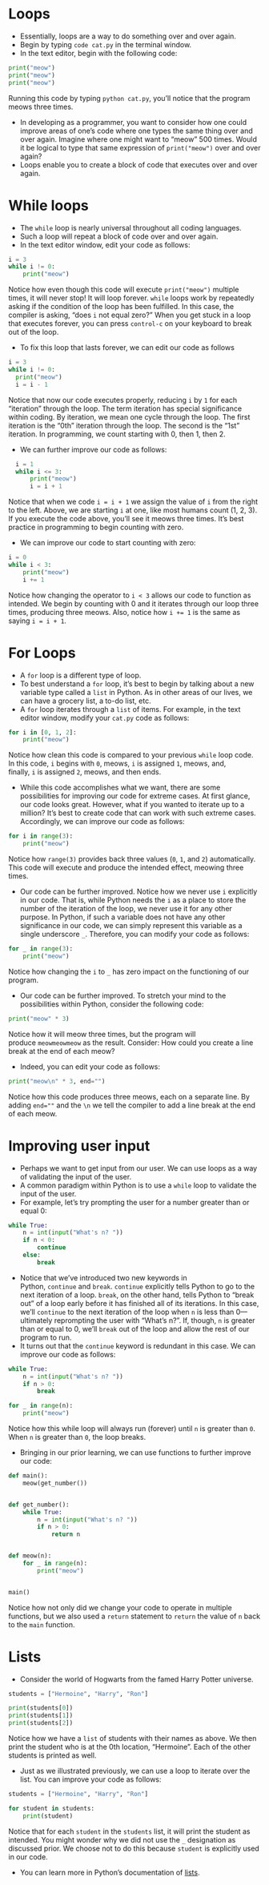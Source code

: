 # Loops
- Essentially, loops are a way to do something over and over again.
- Begin by typing `code cat.py` in the terminal window.
- In the text editor, begin with the following code:

```python
print("meow")
print("meow")
print("meow")
```

Running this code by typing `python cat.py`, you’ll notice that the program meows three times.

- In developing as a programmer, you want to consider how one could improve areas of one’s code where one types the same thing over and over again. Imagine where one might want to “meow” 500 times. Would it be logical to type that same expression of `print("meow")` over and over again?
- Loops enable you to create a block of code that executes over and over again.

# While loops
- The `while` loop is nearly universal throughout all coding languages.
- Such a loop will repeat a block of code over and over again.
- In the text editor window, edit your code as follows:

```python
i = 3
while i != 0:
	print("meow")
```

Notice how even though this code will execute `print("meow")` multiple times, it will never stop! It will loop forever. `while` loops work by repeatedly asking if the condition of the loop has been fulfilled. In this case, the compiler is asking, “does `i` not equal zero?” When you get stuck in a loop that executes forever, you can press `control-c` on your keyboard to break out of the loop.

- To fix this loop that lasts forever, we can edit our code as follows

```python
i = 3
while i != 0:
  print("meow")
  i = i - 1
```

Notice that now our code executes properly, reducing `i` by `1` for each “iteration” through the loop. The term iteration has special significance within coding. By iteration, we mean one cycle through the loop. The first iteration is the “0th” iteration through the loop. The second is the “1st” iteration. In programming, we count starting with 0, then 1, then 2.

- We can further improve our code as follows:

```python
  i = 1
  while i <= 3:
	  print("meow")
	  i = i + 1
```

Notice that when we code `i = i + 1` we assign the value of `i` from the right to the left. Above, we are starting `i` at one, like most humans count (1, 2, 3). If you execute the code above, you’ll see it meows three times. It’s best practice in programming to begin counting with zero.

- We can improve our code to start counting with zero:

```python
i = 0
while i < 3:
	print("meow")
	i += 1
```

Notice how changing the operator to `i < 3` allows our code to function as intended. We begin by counting with 0 and it iterates through our loop three times, producing three meows. Also, notice how `i += 1` is the same as saying `i = i + 1`.

# For Loops
- A `for` loop is a different type of loop.
- To best understand a `for` loop, it’s best to begin by talking about a new variable type called a `list` in Python. As in other areas of our lives, we can have a grocery list, a to-do list, etc.
- A `for` loop iterates through a `list` of items. For example, in the text editor window, modify your `cat.py` code as follows:

```python
for i in [0, 1, 2]:
	print("meow")
```

Notice how clean this code is compared to your previous `while` loop code. In this code, `i` begins with `0`, meows, `i` is assigned `1`, meows, and, finally, `i` is assigned `2`, meows, and then ends.

- While this code accomplishes what we want, there are some possibilities for improving our code for extreme cases. At first glance, our code looks great. However, what if you wanted to iterate up to a million? It’s best to create code that can work with such extreme cases. Accordingly, we can improve our code as follows:

```python
for i in range(3):
	print("meow")
```

Notice how `range(3)` provides back three values (`0`, `1`, and `2`) automatically. This code will execute and produce the intended effect, meowing three times.

- Our code can be further improved. Notice how we never use `i` explicitly in our code. That is, while Python needs the `i` as a place to store the number of the iteration of the loop, we never use it for any other purpose. In Python, if such a variable does not have any other significance in our code, we can simply represent this variable as a single underscore `_`. Therefore, you can modify your code as follows:

```python
for _ in range(3):
	print("meow")
```

Notice how changing the `i` to `_` has zero impact on the functioning of our program.

- Our code can be further improved. To stretch your mind to the possibilities within Python, consider the following code:

```python
print("meow" * 3)
```

Notice how it will meow three times, but the program will produce `meowmeowmeow` as the result. Consider: How could you create a line break at the end of each meow?

- Indeed, you can edit your code as follows:

```python
print("meow\n" * 3, end="")
```

Notice how this code produces three meows, each on a separate line. By adding `end=""` and the `\n` we tell the compiler to add a line break at the end of each meow.

# Improving user input
- Perhaps we want to get input from our user. We can use loops as a way of validating the input of the user.
- A common paradigm within Python is to use a `while` loop to validate the input of the user.
- For example, let’s try prompting the user for a number greater than or equal 0:

```python
while True:
	n = int(input("What's n? "))
	if n < 0:
		continue
	else:
		break
```

- Notice that we’ve introduced two new keywords in Python, `continue` and `break`. `continue` explicitly tells Python to go to the next iteration of a loop. `break`, on the other hand, tells Python to “break out” of a loop early before it has finished all of its iterations. In this case, we’ll `continue` to the next iteration of the loop when `n` is less than 0—ultimately reprompting the user with “What’s n?”. If, though, `n` is greater than or equal to 0, we’ll `break` out of the loop and allow the rest of our program to run.
- It turns out that the `continue` keyword is redundant in this case. We can improve our code as follows:

```python
while True:
	n = int(input("What's n? "))
	if n > 0:
		break

for _ in range(n):
	print("meow")
```

Notice how this while loop will always run (forever) until `n` is greater than `0`. When `n` is greater than `0`, the loop breaks.

- Bringing in our prior learning, we can use functions to further improve our code:

```python
def main():
	meow(get_number())


def get_number():
	while True:
		n = int(input("What's n? "))
		if n > 0:
			return n


def meow(n):
	for _ in range(n):
		print("meow")


main()
```

Notice how not only did we change your code to operate in multiple functions, but we also used a `return` statement to `return` the value of `n` back to the `main` function.

# Lists
- Consider the world of Hogwarts from the famed Harry Potter universe.

```python
students = ["Hermoine", "Harry", "Ron"]

print(students[0])
print(students[1])
print(students[2])
```

Notice how we have a `list` of students with their names as above. We then print the student who is at the 0th location, “Hermoine”. Each of the other students is printed as well.

- Just as we illustrated previously, we can use a loop to iterate over the list. You can improve your code as follows:

```python
students = ["Hermoine", "Harry", "Ron"]

for student in students:
	print(student)
```

Notice that for each `student` in the `students` list, it will print the student as intended. You might wonder why we did not use the `_` designation as discussed prior. We choose not to do this because `student` is explicitly used in our code.

- You can learn more in Python’s documentation of [lists](https://docs.python.org/3/tutorial/datastructures.html#more-on-lists).

